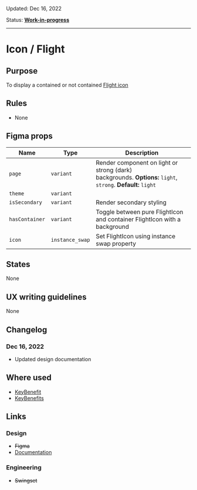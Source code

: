 Updated: Dec 16, 2022

Status: **[Work-in-progress](/guides/can-i-use#work-in-progress)**

---

# Icon / Flight

## Purpose

To display a contained or not contained [Flight icon](https://flight-hashicorp.vercel.app/)

## Rules

- None

## Figma props

| Name           | Type            | Description                                                                                                  |
| -------------- | --------------- | ------------------------------------------------------------------------------------------------------------ |
| `page`         | `variant`       | Render component on light or strong (dark) backgrounds. **Options:** `light`, `strong`. **Default:** `light` |
| `theme`        | `variant`       |                                                                                                              |
| `isSecondary`  | `variant`       | Render secondary styling                                                                                     |
| `hasContainer` | `variant`       | Toggle between pure FlightIcon and container FlightIcon with a background                                    |
| `icon`         | `instance_swap` | Set FlightIcon using instance swap property                                                                  |

## States

None

## UX writing guidelines

None

## Changelog

### Dec 16, 2022

- Updated design documentation

## Where used

- [KeyBenefit](/components/key-benefit)
- [KeyBenefits](/components/key-benefits)

## Links

### Design

- ~~Figma~~
- [Documentation](/components/icon/flight)

### Engineering

- ~~Swingset~~
